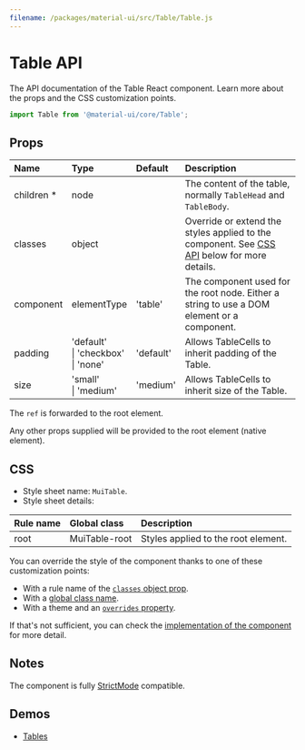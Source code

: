 ```yaml
---
filename: /packages/material-ui/src/Table/Table.js
---
```


<!--- This documentation is automatically generated, do not try to edit it. -->

# Table API

<p class="description">The API documentation of the Table React component. Learn more about the props and the CSS customization points.</p>

```js
import Table from '@material-ui/core/Table';
```



## Props

| Name | Type | Default | Description |
|:-----|:-----|:--------|:------------|
| <span class="prop-name required">children&nbsp;*</span> | <span class="prop-type">node</span> |  | The content of the table, normally `TableHead` and `TableBody`. |
| <span class="prop-name">classes</span> | <span class="prop-type">object</span> |  | Override or extend the styles applied to the component. See [CSS API](#css) below for more details. |
| <span class="prop-name">component</span> | <span class="prop-type">elementType</span> | <span class="prop-default">'table'</span> | The component used for the root node. Either a string to use a DOM element or a component. |
| <span class="prop-name">padding</span> | <span class="prop-type">'default'<br>&#124;&nbsp;'checkbox'<br>&#124;&nbsp;'none'</span> | <span class="prop-default">'default'</span> | Allows TableCells to inherit padding of the Table. |
| <span class="prop-name">size</span> | <span class="prop-type">'small'<br>&#124;&nbsp;'medium'</span> | <span class="prop-default">'medium'</span> | Allows TableCells to inherit size of the Table. |

The `ref` is forwarded to the root element.

Any other props supplied will be provided to the root element (native element).

## CSS

- Style sheet name: `MuiTable`.
- Style sheet details:

| Rule name | Global class | Description |
|:-----|:-------------|:------------|
| <span class="prop-name">root</span> | <span class="prop-name">MuiTable-root</span> | Styles applied to the root element.

You can override the style of the component thanks to one of these customization points:

- With a rule name of the [`classes` object prop](/customization/components/#overriding-styles-with-classes).
- With a [global class name](/customization/components/#overriding-styles-with-global-class-names).
- With a theme and an [`overrides` property](/customization/globals/#css).

If that's not sufficient, you can check the [implementation of the component](https://github.com/mui-org/material-ui/blob/master/packages/material-ui/src/Table/Table.js) for more detail.

## Notes

The component is fully [StrictMode](https://reactjs.org/docs/strict-mode.html) compatible.

## Demos

- [Tables](/components/tables/)

